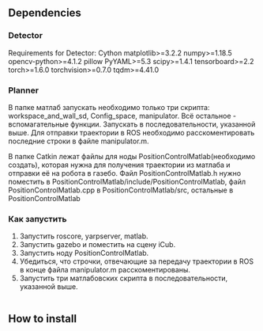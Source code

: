 ## Dependencies

### Detector

Requirements for Detector:
Cython
matplotlib>=3.2.2
numpy>=1.18.5
opencv-python>=4.1.2
pillow
PyYAML>=5.3
scipy>=1.4.1
tensorboard>=2.2
torch>=1.6.0
torchvision>=0.7.0
tqdm>=4.41.0


### Planner

В папке матлаб запускать необходимо только три скрипта: workspace_and_wall_sd, Config_space, manipulator. Всё остальное - вспомагательные функции.
Запускать в последовательности, указанной выше.
Для отправки траектории в ROS необходимо расскоментировать последние строки в файле manipulator.m.

В папке Catkin лежат файлы для ноды PositionControlMatlab(необходимо создать), которая нужна для получения траектории из матлаба и отправки её на робота в газебо. Файл PositionControlMatlab.h  нужно поместить в PositionControlMatlab/include/PositionControlMatlab, файл PositionControlMatlab.cpp в PositionControlMatlab/src, остальные в PositionControlMatlab

### Как запустить
1. Запустить roscore, yarpserver, matlab.
2. Запустить gazebo и поместить на сцену  iCub.
3. Запустить ноду PositionControlMatlab.
4. Убедиться, что строчки, отвечающие за передачу траектории в ROS в конце файла manipulator.m расскоментированы.
5. Запустить три матлабовских скрипта в последовательности, указанной выше.


```bash
```


## How to install

